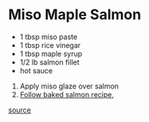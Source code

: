 # Miso Maple Salmon

* 1 tbsp miso paste
* 1 tbsp rice vinegar
* 1 tbsp maple syrup
* 1/2 lb salmon fillet
* hot sauce

1. Apply miso glaze over salmon
1. [Follow baked salmon recipe](./baked-salmon),

[source](https://foodwishes.blogspot.com/2011/10/miso-maple-glazed-salmon-canadian.html)
